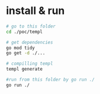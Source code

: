 # install & run

```bash
# go to this folder
cd ./poc/templ

# get dependencies
go mod tidy
go get -d ./...

# compilling templ
templ generate

#run from this folder by go run ./
go run ./
```

